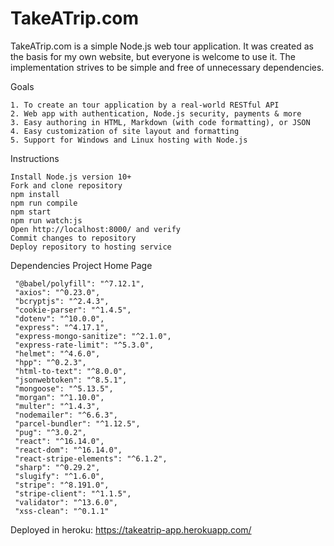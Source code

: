 # TakeATrip.com

TakeATrip.com is a simple Node.js web tour application. It was created as the basis for my own website, but everyone is welcome to use it. 
The implementation strives to be simple and free of unnecessary dependencies.

Goals

    1. To create an tour application by a real-world RESTful API
    2. Web app with authentication, Node.js security, payments & more
    3. Easy authoring in HTML, Markdown (with code formatting), or JSON
    4. Easy customization of site layout and formatting
    5. Support for Windows and Linux hosting with Node.js

Instructions

    Install Node.js version 10+
    Fork and clone repository
    npm install
    npm run compile
    npm start
    npm run watch:js
    Open http://localhost:8000/ and verify
    Commit changes to repository
    Deploy repository to hosting service

Dependencies
Project 	Home Page

     "@babel/polyfill": "^7.12.1",
     "axios": "^0.23.0",
     "bcryptjs": "^2.4.3",
     "cookie-parser": "^1.4.5",
     "dotenv": "^10.0.0",
     "express": "^4.17.1",
     "express-mongo-sanitize": "^2.1.0",
     "express-rate-limit": "^5.3.0",
     "helmet": "^4.6.0",
     "hpp": "^0.2.3",
     "html-to-text": "^8.0.0",
     "jsonwebtoken": "^8.5.1",
     "mongoose": "^5.13.5",
     "morgan": "^1.10.0",
     "multer": "^1.4.3",
     "nodemailer": "^6.6.3",
     "parcel-bundler": "^1.12.5",
     "pug": "^3.0.2",
     "react": "^16.14.0",
     "react-dom": "^16.14.0",
     "react-stripe-elements": "^6.1.2",
     "sharp": "^0.29.2",
     "slugify": "^1.6.0",
     "stripe": "^8.191.0",
     "stripe-client": "^1.1.5",
     "validator": "^13.6.0",
     "xss-clean": "^0.1.1"
     
Deployed in heroku: https://takeatrip-app.herokuapp.com/
     
     
  
